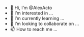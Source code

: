 - 👋 Hi, I’m @AlexActo
- 👀 I’m interested in ...
- 🌱 I’m currently learning ...
- 💞️ I’m looking to collaborate on ...
- 📫 How to reach me ...

<!---
AlexActo/AlexActo is a ✨ special ✨ repository because its `README.md` (this file) appears on your GitHub profile.
You can click the Preview link to take a look at your changes.
--->
